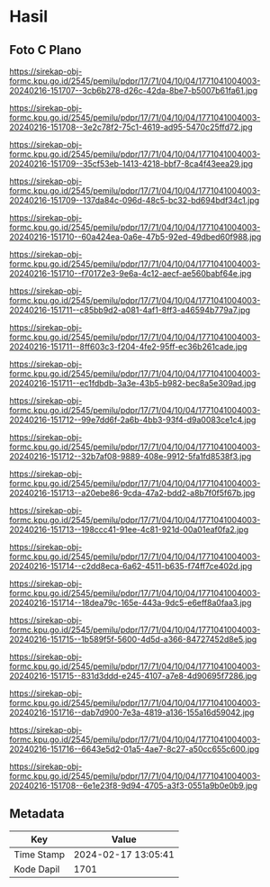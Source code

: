 # Hasil

## Foto C Plano

https://sirekap-obj-formc.kpu.go.id/2545/pemilu/pdpr/17/71/04/10/04/1771041004003-20240216-151707--3cb6b278-d26c-42da-8be7-b5007b61fa61.jpg

https://sirekap-obj-formc.kpu.go.id/2545/pemilu/pdpr/17/71/04/10/04/1771041004003-20240216-151708--3e2c78f2-75c1-4619-ad95-5470c25ffd72.jpg

https://sirekap-obj-formc.kpu.go.id/2545/pemilu/pdpr/17/71/04/10/04/1771041004003-20240216-151709--35cf53eb-1413-4218-bbf7-8ca4f43eea29.jpg

https://sirekap-obj-formc.kpu.go.id/2545/pemilu/pdpr/17/71/04/10/04/1771041004003-20240216-151709--137da84c-096d-48c5-bc32-bd694bdf34c1.jpg

https://sirekap-obj-formc.kpu.go.id/2545/pemilu/pdpr/17/71/04/10/04/1771041004003-20240216-151710--60a424ea-0a6e-47b5-92ed-49dbed60f988.jpg

https://sirekap-obj-formc.kpu.go.id/2545/pemilu/pdpr/17/71/04/10/04/1771041004003-20240216-151710--f70172e3-9e6a-4c12-aecf-ae560babf64e.jpg

https://sirekap-obj-formc.kpu.go.id/2545/pemilu/pdpr/17/71/04/10/04/1771041004003-20240216-151711--c85bb9d2-a081-4af1-8ff3-a46594b779a7.jpg

https://sirekap-obj-formc.kpu.go.id/2545/pemilu/pdpr/17/71/04/10/04/1771041004003-20240216-151711--8ff603c3-f204-4fe2-95ff-ec36b261cade.jpg

https://sirekap-obj-formc.kpu.go.id/2545/pemilu/pdpr/17/71/04/10/04/1771041004003-20240216-151711--ec1fdbdb-3a3e-43b5-b982-bec8a5e309ad.jpg

https://sirekap-obj-formc.kpu.go.id/2545/pemilu/pdpr/17/71/04/10/04/1771041004003-20240216-151712--99e7dd6f-2a6b-4bb3-93f4-d9a0083ce1c4.jpg

https://sirekap-obj-formc.kpu.go.id/2545/pemilu/pdpr/17/71/04/10/04/1771041004003-20240216-151712--32b7af08-9889-408e-9912-5fa1fd8538f3.jpg

https://sirekap-obj-formc.kpu.go.id/2545/pemilu/pdpr/17/71/04/10/04/1771041004003-20240216-151713--a20ebe86-9cda-47a2-bdd2-a8b7f0f5f67b.jpg

https://sirekap-obj-formc.kpu.go.id/2545/pemilu/pdpr/17/71/04/10/04/1771041004003-20240216-151713--198ccc41-91ee-4c81-921d-00a01eaf0fa2.jpg

https://sirekap-obj-formc.kpu.go.id/2545/pemilu/pdpr/17/71/04/10/04/1771041004003-20240216-151714--c2dd8eca-6a62-4511-b635-f74ff7ce402d.jpg

https://sirekap-obj-formc.kpu.go.id/2545/pemilu/pdpr/17/71/04/10/04/1771041004003-20240216-151714--18dea79c-165e-443a-9dc5-e6eff8a0faa3.jpg

https://sirekap-obj-formc.kpu.go.id/2545/pemilu/pdpr/17/71/04/10/04/1771041004003-20240216-151715--1b589f5f-5600-4d5d-a366-84727452d8e5.jpg

https://sirekap-obj-formc.kpu.go.id/2545/pemilu/pdpr/17/71/04/10/04/1771041004003-20240216-151715--831d3ddd-e245-4107-a7e8-4d90695f7286.jpg

https://sirekap-obj-formc.kpu.go.id/2545/pemilu/pdpr/17/71/04/10/04/1771041004003-20240216-151716--dab7d900-7e3a-4819-a136-155a16d59042.jpg

https://sirekap-obj-formc.kpu.go.id/2545/pemilu/pdpr/17/71/04/10/04/1771041004003-20240216-151716--6643e5d2-01a5-4ae7-8c27-a50cc655c600.jpg

https://sirekap-obj-formc.kpu.go.id/2545/pemilu/pdpr/17/71/04/10/04/1771041004003-20240216-151708--6e1e23f8-9d94-4705-a3f3-0551a9b0e0b9.jpg


## Metadata

| Key        | Value               |
| ---------- | ------------------- |
| Time Stamp | 2024-02-17 13:05:41 |
| Kode Dapil | 1701                |



